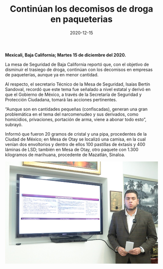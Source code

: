 ﻿---
layout: blog
title:  "Continúan los decomisos de droga en paqueterias"
date:   2020-12-15
categories: mexicali
permalink: /:categories/:title:output_ext
image: /img/cnr/2020-12-15-continuan-los-decomisos.jpeg
alt: "Continúan los decomisos de droga en paqueterias"
autor: 
---
 
**Mexicali, Baja California; Martes 15 de diciembre del 2020.**


La mesa de Seguridad de Baja California reportó que, con el objetivo de disminuir el trasiego de droga, continúan con los decomisos en empresas de paqueterías, aunque ya en menor cantidad. 


Al respecto, el secretario Técnico de la Mesa de Seguridad, Isaías Bertín Sandoval, recordó que este tema fue señalado a nivel estatal y derivó en que el Gobierno de México, a través de la Secretaría de Seguridad y Protección Ciudadana, tomará las acciones pertinentes. 


“Aunque son en cantidades pequeñas (confiscadas), generan una gran problemática en el tema del narcomenudeo y sus derivados, como homicidios, privaciones, portación de arma, viene a abonar todo esto”, subrayó. 


Informó que fueron 20 gramos de cristal y una pipa, procedentes de la Ciudad de México; en Mesa de Otay se localizó una camisa, en la cual venían dos envoltorios y dentro de ellos 100 pastillas de éxtasis y 400 láminas de LSD; también en Mesa de Otay, otro paquete con 1.300 kilogramos de marihuana, procedente de Mazatlán, Sinaloa.

<div id="carouselExampleSlidesOnly" class="carousel slide" data-ride="carousel">
  <div class="carousel-inner">
    <div class="carousel-item active">
       <img class="d-block w-100" src="/img/cnr/2020-12-15-continuan-los-decomisos.jpeg" loading="lazy"  alt="Continúan los decomisos de droga en paqueterias">
    </div>
  </div>
</div>